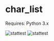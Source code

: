 # char_list
Requires: Python 3.x

![stattest](https://user-images.githubusercontent.com/83335375/148775182-f70a572a-0f90-4988-802f-2eebe9e78771.png)
![stattest](https://user-images.githubusercontent.com/83335375/170809254-1ee30279-da93-4b90-8285-0e954499f7a9.gif)
